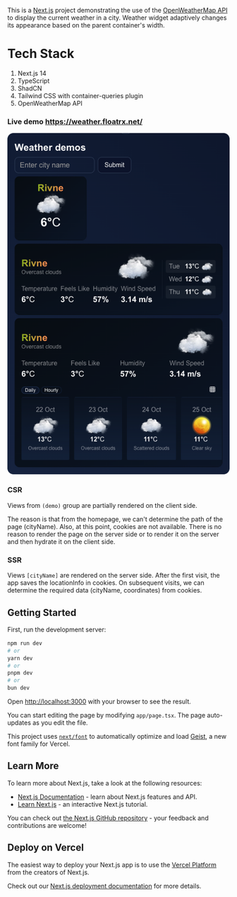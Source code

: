 This is a [Next.js](https://nextjs.org) project demonstrating the use of the [OpenWeatherMap API](https://openweathermap.org/api) to display the current weather in a city.
Weather widget adaptively changes its appearance based on the parent container's width.

# Tech Stack
1. Next.js 14
2. TypeScript
3. ShadCN
4. Tailwind CSS with container-queries plugin
5. OpenWeatherMap API

### Live demo https://weather.floatrx.net/

![Screenshot](public/screenshot.png)

### CSR
Views from `(demo)` group are partially rendered on the client side.

The reason is that from the homepage, we can't determine the path of the page (cityName). Also, at this point, cookies are not available. There is no reason to render the page on the server side or to render it on the server and then hydrate it on the client side.

### SSR
Views `[cityName]` are rendered on the server side.
After the first visit, the app saves the locationInfo in cookies. On subsequent visits, we can determine the required data (cityName, coordinates) from cookies.


## Getting Started

First, run the development server:

```bash
npm run dev
# or
yarn dev
# or
pnpm dev
# or
bun dev
```

Open [http://localhost:3000](http://localhost:3000) with your browser to see the result.

You can start editing the page by modifying `app/page.tsx`. The page auto-updates as you edit the file.

This project uses [`next/font`](https://nextjs.org/docs/app/building-your-application/optimizing/fonts) to automatically optimize and load [Geist](https://vercel.com/font), a new font family for Vercel.

## Learn More

To learn more about Next.js, take a look at the following resources:

-   [Next.js Documentation](https://nextjs.org/docs) - learn about Next.js features and API.
-   [Learn Next.js](https://nextjs.org/learn) - an interactive Next.js tutorial.

You can check out [the Next.js GitHub repository](https://github.com/vercel/next.js) - your feedback and contributions are welcome!

## Deploy on Vercel

The easiest way to deploy your Next.js app is to use the [Vercel Platform](https://vercel.com/new?utm_medium=default-template&filter=next.js&utm_source=create-next-app&utm_campaign=create-next-app-readme) from the creators of Next.js.

Check out our [Next.js deployment documentation](https://nextjs.org/docs/app/building-your-application/deploying) for more details.
